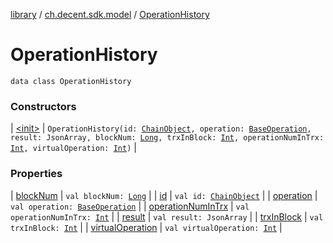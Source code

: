 [library](../../index.md) / [ch.decent.sdk.model](../index.md) / [OperationHistory](./index.md)

# OperationHistory

`data class OperationHistory`

### Constructors

| [&lt;init&gt;](-init-.md) | `OperationHistory(id: `[`ChainObject`](../-chain-object/index.md)`, operation: `[`BaseOperation`](../../ch.decent.sdk.model.operation/-base-operation/index.md)`, result: JsonArray, blockNum: `[`Long`](https://kotlinlang.org/api/latest/jvm/stdlib/kotlin/-long/index.html)`, trxInBlock: `[`Int`](https://kotlinlang.org/api/latest/jvm/stdlib/kotlin/-int/index.html)`, operationNumInTrx: `[`Int`](https://kotlinlang.org/api/latest/jvm/stdlib/kotlin/-int/index.html)`, virtualOperation: `[`Int`](https://kotlinlang.org/api/latest/jvm/stdlib/kotlin/-int/index.html)`)` |

### Properties

| [blockNum](block-num.md) | `val blockNum: `[`Long`](https://kotlinlang.org/api/latest/jvm/stdlib/kotlin/-long/index.html) |
| [id](id.md) | `val id: `[`ChainObject`](../-chain-object/index.md) |
| [operation](operation.md) | `val operation: `[`BaseOperation`](../../ch.decent.sdk.model.operation/-base-operation/index.md) |
| [operationNumInTrx](operation-num-in-trx.md) | `val operationNumInTrx: `[`Int`](https://kotlinlang.org/api/latest/jvm/stdlib/kotlin/-int/index.html) |
| [result](result.md) | `val result: JsonArray` |
| [trxInBlock](trx-in-block.md) | `val trxInBlock: `[`Int`](https://kotlinlang.org/api/latest/jvm/stdlib/kotlin/-int/index.html) |
| [virtualOperation](virtual-operation.md) | `val virtualOperation: `[`Int`](https://kotlinlang.org/api/latest/jvm/stdlib/kotlin/-int/index.html) |

